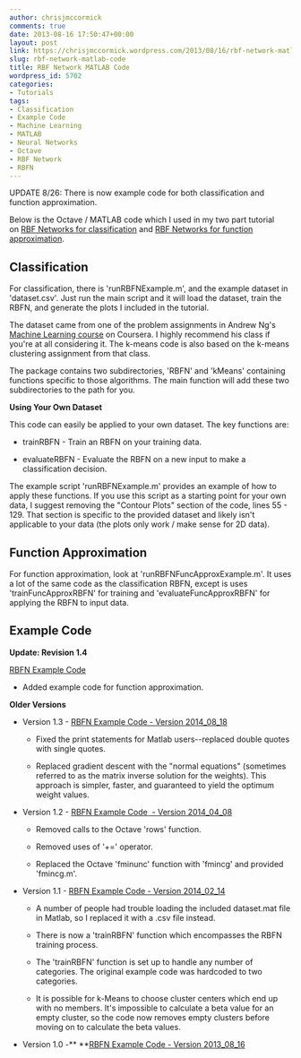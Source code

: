 ```yaml
---
author: chrisjmccormick
comments: true
date: 2013-08-16 17:50:47+00:00
layout: post
link: https://chrisjmccormick.wordpress.com/2013/08/16/rbf-network-matlab-code/
slug: rbf-network-matlab-code
title: RBF Network MATLAB Code
wordpress_id: 5702
categories:
- Tutorials
tags:
- Classification
- Example Code
- Machine Learning
- MATLAB
- Neural Networks
- Octave
- RBF Network
- RBFN
---
```


UPDATE 8/26: There is now example code for both classification and function approximation.

Below is the Octave / MATLAB code which I used in my two part tutorial on [RBF Networks for classification](http://chrisjmccormick.wordpress.com/2013/08/15/radial-basis-function-network-rbfn-tutorial/) and [RBF Networks for function approximation](https://chrisjmccormick.wordpress.com/2015/08/26/rbfn-tutorial-part-ii-function-approximation/).


## **Classification**


For classification, there is 'runRBFNExample.m', and the example dataset in 'dataset.csv'. Just run the main script and it will load the dataset, train the RBFN, and generate the plots I included in the tutorial.

The dataset came from one of the problem assignments in Andrew Ng's [Machine Learning course](http://www.coursera.org/course/ml) on Coursera. I highly recommend his class if you're at all considering it. The k-means code is also based on the k-means clustering assignment from that class.

The package contains two subdirectories, 'RBFN' and 'kMeans' containing functions specific to those algorithms. The main function will add these two subdirectories to the path for you.

**Using Your Own Dataset**

This code can easily be applied to your own dataset. The key functions are:



	
  * trainRBFN - Train an RBFN on your training data.

	
  * evaluateRBFN - Evaluate the RBFN on a new input to make a classification decision.


The example script 'runRBFNExample.m' provides an example of how to apply these functions. If you use this script as a starting point for your own data, I suggest removing the "Contour Plots" section of the code, lines 55 - 129. That section is specific to the provided dataset and likely isn't applicable to your data (the plots only work / make sense for 2D data).


## **Function Approximation**


For function approximation, look at 'runRBFNFuncApproxExample.m'. It uses a lot of the same code as the classification RBFN, except is uses 'trainFuncApproxRBFN' for training and 'evaluateFuncApproxRBFN' for applying the RBFN to input data.


## **Example Code**


**Update: Revision 1.4**

[RBFN Example Code](https://dl.dropboxusercontent.com/u/94180423/RBFN_Example_v2015_08_26.zip)



	
  * Added example code for function approximation.


**Older Versions**



	
  * Version 1.3 - [RBFN Example Code - Version 2014_08_18](https://dl.dropboxusercontent.com/u/94180423/RBFN_Example_v2014_08_18.zip)

	
    * Fixed the print statements for Matlab users--replaced double quotes with single quotes.

	
    * Replaced gradient descent with the "normal equations" (sometimes referred to as the matrix inverse solution for the weights). This approach is simpler, faster, and guaranteed to yield the optimum weight values.




	
  * Version 1.2 - [RBFN Example Code  - Version 2014_04_08](https://dl.dropboxusercontent.com/u/94180423/RBFN_Example_v2014_04_08.zip)

	
    * Removed calls to the Octave 'rows' function.

	
    * Removed uses of '+=' operator.

	
    * Replaced the Octave 'fminunc' function with 'fmincg' and provided 'fmincg.m'.






	
  * Version 1.1 - [RBFN Example Code - Version 2014_02_14](https://dl.dropboxusercontent.com/u/94180423/RBFN_Example_v2014_02_14.zip)




	
    * A number of people had trouble loading the included dataset.mat file in Matlab, so I replaced it with a .csv file instead.

	
    * There is now a 'trainRBFN' function which encompasses the RBFN training process.

	
    * The 'trainRBFN' function is set up to handle any number of categories. The original example code was hardcoded to two categories.

	
    * It is possible for k-Means to choose cluster centers which end up with no members. It's impossible to calculate a beta value for an empty cluster, so the code now removes empty clusters before moving on to calculate the beta values.




	
  * Version 1.0 -** **[RBFN Example Code - Version 2013_08_16](https://dl.dropboxusercontent.com/u/94180423/RBFN_Example_v2013_08_16.zip)


